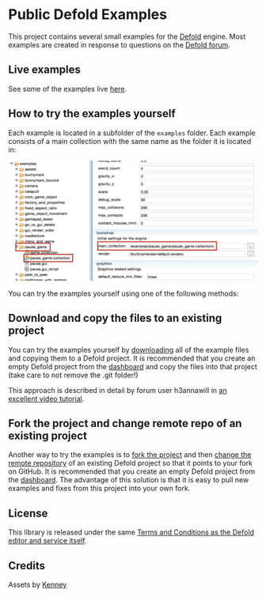 # Public Defold Examples
This project contains several small examples for the [Defold](http://www.defold.com) engine. Most examples are created in response to questions on the [Defold forum](https://forum.defold.com).

## Live examples
See some of the examples live [here](http://britzl.github.io/publicexamples/).

## How to try the examples yourself
Each example is located in a subfolder of the `examples` folder. Each example consists of a main collection with the same name as the folder it is located in:

![](images/naming_convention.png)

You can try the examples yourself using one of the following methods:

## Download and copy the files to an existing project
You can try the examples yourself by [downloading](https://github.com/britzl/publicexamples/archive/master.zip) all of the example files and copying them to a Defold project. It is recommended that you create an empty Defold project from the [dashboard](http://dashboard.defold.com/) and copy the files into that project (take care to not remove the .git folder!)

This approach is described in detail by forum user h3annawill in [an excellent video tutorial](https://forum.defold.com/t/how-to-explore-defold-examples-for-the-beginner/3013).

## Fork the project and change remote repo of an existing project
Another way to try the examples is to [fork the project](https://github.com/britzl/publicexamples#fork-destination-box) and then [change the remote repository](https://help.github.com/articles/changing-a-remote-s-url/) of an existing Defold project so that it points to your fork on GitHub. It is recommended that you create an empty Defold project from the [dashboard](http://dashboard.defold.com/). The advantage of this solution is that it is easy to pull new examples and fixes from this project into your own fork.

## License
This library is released under the same [Terms and Conditions as the Defold editor and service itself](http://www.defold.com/about-terms/).

## Credits
Assets by [Kenney](http://www.kenney.nl)
